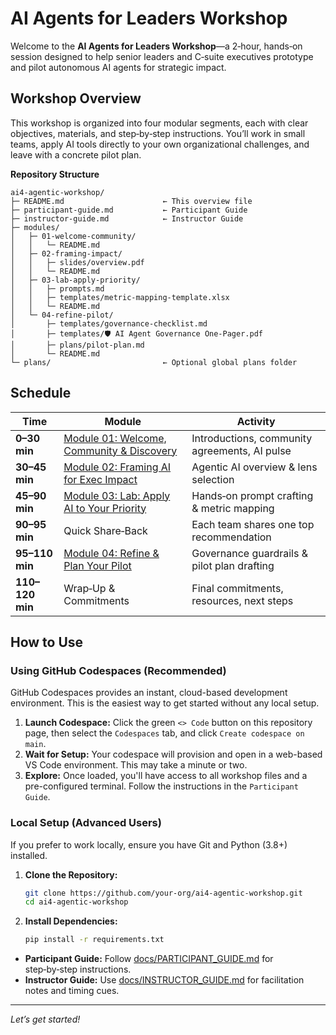 # AI Agents for Leaders Workshop

Welcome to the **AI Agents for Leaders Workshop**—a 2‑hour, hands‑on session designed to help senior leaders and C‑suite executives prototype and pilot autonomous AI agents for strategic impact.

## Workshop Overview

This workshop is organized into four modular segments, each with clear objectives, materials, and step‑by‑step instructions. You’ll work in small teams, apply AI tools directly to your own organizational challenges, and leave with a concrete pilot plan.

**Repository Structure**

```
ai4-agentic-workshop/
├─ README.md                      ← This overview file
├─ participant-guide.md           ← Participant Guide
├─ instructor-guide.md            ← Instructor Guide
├─ modules/
│   ├─ 01-welcome-community/
│   │   └─ README.md
│   ├─ 02-framing-impact/
│   │   ├─ slides/overview.pdf
│   │   └─ README.md
│   ├─ 03-lab-apply-priority/
│   │   ├─ prompts.md
│   │   ├─ templates/metric-mapping-template.xlsx
│   │   └─ README.md
│   └─ 04-refine-pilot/
│       ├─ templates/governance-checklist.md
│       ├─ templates/🛡️ AI Agent Governance One-Pager.pdf
│       ├─ plans/pilot-plan.md
│       └─ README.md
└─ plans/                         ← Optional global plans folder
```

## Schedule

| Time            | Module                                    | Activity                                      |
| --------------- | ----------------------------------------- | --------------------------------------------- |
| **0–30 min**    | [Module 01: Welcome, Community & Discovery](modules/01-welcome-community/README.md) | Introductions, community agreements, AI pulse |
| **30–45 min**   | [Module 02: Framing AI for Exec Impact](modules/02-framing-impact/README.md)     | Agentic AI overview & lens selection          |
| **45–90 min**   | [Module 03: Lab: Apply AI to Your Priority](modules/03-lab-apply-priority/README.md) | Hands‑on prompt crafting & metric mapping     |
| **90–95 min**   | Quick Share‑Back                          | Each team shares one top recommendation       |
| **95–110 min**  | [Module 04: Refine & Plan Your Pilot](modules/04-refine-pilot/README.md)       | Governance guardrails & pilot plan drafting   |
| **110–120 min** | Wrap‑Up & Commitments                     | Final commitments, resources, next steps      |

## How to Use

### Using GitHub Codespaces (Recommended)

GitHub Codespaces provides an instant, cloud-based development environment. This is the easiest way to get started without any local setup.

1.  **Launch Codespace:** Click the green `<> Code` button on this repository page, then select the `Codespaces` tab, and click `Create codespace on main`.
2.  **Wait for Setup:** Your codespace will provision and open in a web-based VS Code environment. This may take a minute or two.
3.  **Explore:** Once loaded, you'll have access to all workshop files and a pre-configured terminal. Follow the instructions in the `Participant Guide`.

### Local Setup (Advanced Users)

If you prefer to work locally, ensure you have Git and Python (3.8+) installed.

1.  **Clone the Repository:**
    ```bash
    git clone https://github.com/your-org/ai4-agentic-workshop.git
    cd ai4-agentic-workshop
    ```
2.  **Install Dependencies:**
    ```bash
    pip install -r requirements.txt
    ```

*   **Participant Guide:** Follow [docs/PARTICIPANT_GUIDE.md](docs/PARTICIPANT_GUIDE.md) for step‑by‑step instructions.
*   **Instructor Guide:** Use [docs/INSTRUCTOR_GUIDE.md](docs/INSTRUCTOR_GUIDE.md) for facilitation notes and timing cues.

---

*Let’s get started!*
